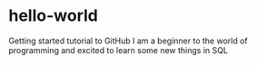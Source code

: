 # hello-world
Getting started tutorial to GitHub
I am a beginner to the world of programming and excited to learn some new things in SQL
